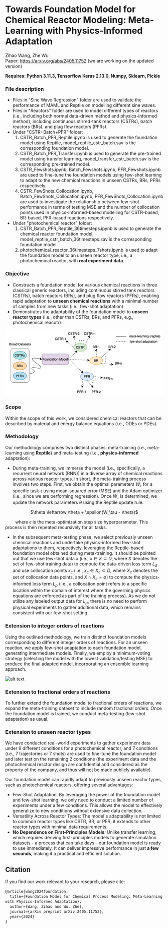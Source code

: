 # Towards Foundation Model for Chemical Reactor Modeling: Meta-Learning with Physics-Informed Adaptation

Zihao Wang, Zhe Wu </br>
Paper: https://arxiv.org/abs/2405.11752 (we are working on the updated version) </br>

**Requires: Python 3.11.3, Tensorflow Keras 2.13.0, Numpy, Sklearn, Pickle** </br>

### File description
* Files in "Sine Wave Regression" folder are used to validate the performance of MAML and Reptile on modelling different sine waves. </br>
* Files in "Reactors" folder are used to model different types of reactors (i.e., including both normal data-driven method and physics-informed method), including continuous stirred-tank reactors (CSTRs), batch reactors (BRs), and plug flow reactors (PFRs). <br>
* Under "CSTR+Batch+PFR" folder:
  1. CSTR_Batch_PFR_Reptile.ipynb is used to generate the foundation model using Reptile, model_reptile_cstr_batch.sav is the corresponding foundation model. </br>
  2. CSTR_Batch_PFR_Transfer.ipynb is used to generate the pre-trained model using transfer learning, model_transfer_cstr_batch.sav is the corresponding pre-trained model. </br>
  3. CSTR_Fewshots.ipynb, Batch_Fewshots.ipynb, PFR_Fewshots.ipynb are used to fine-tune the foundation models using few-shot learning to adapt to the new chemical reactions in unseen CSTRs, BRs, PFRs respectively. </br>
  4. CSTR_FewShots_Collocation.ipynb, Batch_FewShots_Collocation.ipynb, PFR_FewShots_Collocation.ipynb are used to investigate the relationship between few-shot performance in terms of testing MSE and the number of collocation points used in physics-informed-based modelling for CSTR-based, BR-based, PFR-based reactions respectively. </br>
* Under "photochemical reactor" folder:
  1. CSTR_Batch_PFR_Reptile_36timesteps.ipynb is used to generate the chemical reactor foundation model, model_reptile_cstr_batch_36timesteps.sav is the corresponding foundation model. </br>
  2. photochemical_reactor_36timesteps_7shots.ipynb is used to adapt the foundation model to an unseen reactor type, i.e., a photochemical reactor, with **real experiment data**. </br>

### Objective
* Constructs a foundation model for various chemical reactions in three classical generic reactors, including continuous stirred tank reactors (CSTRs), batch reactors (BRs), and plug flow reactors (PFRs), enabling rapid adaptation to **unseen chemical reactions** with a minimal number of samples from new tasks (i.e., few-shot adaptation)
* Demonstrates the adaptability of the foundation model to **unseen reactor types** (i.e., other than CSTRs, BRs, and PFRs, e.g., photochemical reacotr)

![alt text](https://github.com/killingbear999/chemical-process-foundation-model/blob/main/reptile.png)

### Scope
Within the scope of this work, we considered chemical reactors that can be described by material and energy balance equations (i.e., ODEs or PDEs).

### Methodology
Our methodology comprises two distinct phases: meta-training (i.e., meta-learning using **Reptile**) and meta-testing (i.e., **physics-informed** adaptation):

* During meta-training, we immerse the model (i.e., specifically, a recurrent neural network (RNN)) in a diverse array of chemical reactions across various reactor types. In short, the meta-training process involves two steps. First, we obtain the optimal parameters $W_\tau$ for a specific task $\tau$ using mean-squared error (MSE) and the Adam optimizer (i.e., since we are performing regression). Once $W_\tau$ is determined, we update the network parameters $\theta$ using the Reptile update rule: </br>
<p align=center> $\theta \leftarrow \theta + \epsilon(W_\tau - \theta)$ </br>

&ensp;&ensp;&ensp;&ensp; where $\epsilon$ is the meta-optimization step size hyperparameter. This process is then repeated recursively for all tasks.

* In the subsequent meta-testing phase, we select previously unseen chemical reactions and undertake physics-informed few-shot adaptations to them, respectively, leveraging the Reptile-based foundation model obtained during meta-training. It should be pointed out that we use few-shot data $x$ (i.e., $x \in X \subset D$, where $X$ denotes the set of few-shot training data) to compute the data-driven loss term $L_{d}$ and use collocation points $x_c$ (i.e., $x_c \in X_c \subset D$, where $X_c$ denotes the set of collocation data points, and $X \cap  X_c= \emptyset$) to compute the physics-informed loss term $L_{p}$ (i.e., a collocation point refers to a specific location within the domain of interest where the governing physics equations are enforced as part of the training process). As we do not utilize any labeled output data for $L_{p}$, there is no need to perform physical experiments to gather additional data, which remains consistent with our few-shot setting.

### Extension to integer orders of reactions
Using the outlined methodology, we train distinct foundation models corresponding to different integer orders of reactions. For an unseen reaction, we apply few-shot adaptation to each foundation model, generating intermediate models. Finally, we employ a minimum-voting strategy (selecting the model with the lowest validation/testing MSE) to produce the final adapted model, incorporating an ensemble learning approach.

![alt text](https://github.com/killingbear999/chemical-process-foundation-model/blob/main/ensemble.png)

### Extension to fractional orders of reactions
To further extend the foundation model to fractional orders of reactions, we expand the meta-training dataset to include random fractional orders. Once the foundation model is trained, we conduct meta-testing (few-shot adaptation) as usual.

### Extension to unseen reactor types
We have conducted real-world experiments to gather experiment data under 9 different conditions for a photochemical reactor, and 7 conditions (i.e., 7 trajectories or 7 shots) are used to fine-tune the foundation model and later test on the remaining 2 conditions (the experiment data and the photochemical resctor design are confidential and considered as the property of the company, and thus will not be made publicly available).

Our foundation model can rapidly adapt to previously unseen reactor types, such as photochemical reactors, offering several advantages:
* Few-Shot Adaptation: By leveraging the power of the foundation model and few-shot learning, we only need to conduct a limited number of experiments under a few conditions. This allows the model to effectively generalize to new conditions without extensive data collection. </br>
* Versatility Across Reactor Types: The model's adaptability is not limited to common reactor types like CSTR, BR, or PFR; it extends to other reactor types with minimal data requirements. </br>
* **No Dependence on First-Principles Models**: Unlike transfer learning, which requires deriving first-principles models to generate simulation datasets - a process that can take days - our foundation model is ready to use immediately. It can deliver impressive performance in just **a few seconds**, making it a practical and efficient solution. </br>

## Citation </br>
If you find our work relevant to your research, please cite:
```
@article{wang2024foundation,
  title={Foundation Model for Chemical Process Modeling: Meta-Learning with Physics-Informed Adaptation},
  author={Wang, Zihao and Wu, Zhe},
  journal={arXiv preprint arXiv:2405.11752},
  year={2024}
}
```
